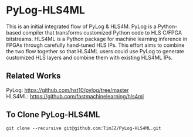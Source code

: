 # PyLog-HLS4ML
This is an initial integrated flow of PyLog &amp; HLS4M. PyLog is a Python-based compiler that transforms customized Python code to HLS C/FPGA bitstreams. HLS4ML is a Python package for machine learning inference in FPGAs through carefully hand-tuned HLS IPs. This effort aims to combine the two flow together so that HLS4ML users could use PyLog to generate customized HLS layers and combine them with existing HLS4ML IPs. 

## Related Works 
PyLog: https://github.com/hst10/pylog/tree/master      
HLS4ML: https://github.com/fastmachinelearning/hls4ml    

## To Clone PyLog-HLS4ML 
```
git clone --recursive git@github.com:TimJZ/PyLog-HLS4ML.git
```



